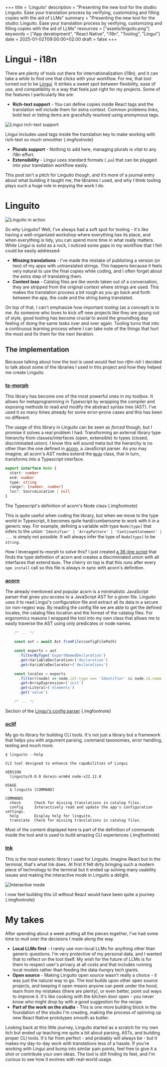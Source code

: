 +++
title = 'Linguito'
description = "Presenting the new tool for the studio: Linguito. Ease your translation process by verifying, customizing and filling copies with the aid of LLMs"
summary = "Presenting the new tool for the studio: Linguito. Ease your translation process by verifying, customizing and filling copies with the aid of LLMs"
resources = ["assets/linguito.png"]
keywords = ["App development", "React Native", "i18n", "Tooling", "Lingui"]
date = 2025-01-02T09:00:00+02:00
draft = false
+++

# Lingui - i18n

There are plenty of tools out there for internationalization (i18n), and it can take a while to find one that clicks with your workflow. For me, that tool turned out to be [Lingui](https://lingui.dev/). It strikes a sweet spot between flexibility, ease of use, and compatibility in a way that feels just right for my projects. Some of the features I particularly like are:

- **Rich-text support** - You can define copies inside React tags and the translation will include them for extra context. Common problems links, bold text or listing items are gracefully resolved using anonymous tags.

![Lingui rich-text support](./assets/lingui%20rich-text.png)

Lingui includes used tags inside the translation key to make working with rich-text so much smoother
{.imgfootnote}

- **Plurals support** - Nothing to add here, managing plurals is vital to any i18n effort.
- **Extensibility** - Lingui uses standard formats (`.po`) that can be plugged into your translation workflow easily.

This post isn't a pitch for Linguito though, and it’s more of a journal entry about what building it taught me, the libraries I used, and why I think tooling plays such a huge role in enjoying the work I do.

# Linguito

![Linguito in action](./assets/demo.gif)

So why Linguito? Well, I've always had a soft spot for tooling - it's like having a well-organized workshop where everything has its place, and when everything is tidy, you can spend more time in what really matters. While Lingui is solid as a rock, I noticed some gaps in my workflow that I felt could be easily addressed:

- **Missing translations** - I've made the mistake of publishing a version (or two) of my apps with untranslated strings. This happens because it feels very natural to use the final copies while coding, and I often forget about the extra step of translating them.
- **Context loss** - Catalog files are like words taken out of a conversation, they are stripped from the original context where strings are used. This makes the translation process a bit rough as you go back and forth between the app, the code and the string being translated.

On top of that, I can't emphasize how important *tooling* (as a concept) is to me. As someone who loves to kick off new projects like they are goung out of style, good tooling has become crucial to avoid the groundhog day feeling of doing the same tasks over and over again. Tooling turns that into a continuous learning process where I can take note of the things that hurt the most and fix them for the next iteration.

## The implementation

Because talking about how the tool is used would feel too *rtfm-ish* I decided to talk about some of the libraries I used in this project and how they helped me create Linguito.

### [ts-morph](https://ts-morph.com/)

This library has become one of the most powerful ones in my toolbox. It allows for metaprogramming in Typescript by wrapping the compiler and exposing methods to read and modify the abstract syntax tree (AST). I've used it so many times already for some error-prone cases and this has been no different. 

The usage of this library in Linguito can be seen as *forced* though, but I promise it solves a real problem I had: Transforming an external library type hierarchy from classes/interfaces (open, extensible) to types (closed, discriminated union). I know this will sound meta but the hierarchy is no other than the one defined in [acorn](https://github.com/acornjs/acorn), a JavaScript parser. As you may imagine, all acorn's AST nodes extend the [`Node`](https://github.com/acornjs/acorn/blob/master/acorn/src/node.js) class, that in turn, transforms into a Typescript interface. 

```ts
export interface Node {
  start: number
  end: number
  type: string
  range?: [number, number]
  loc?: SourceLocation | null
}
```
The Typescript's definition of acorn's Node class
{.imgfootnote}


This is quite useful when coding the library, but when we move to the type world in Typescript, it becomes quite hard/cumbersome to work with it in a generic way. For example, defining a variable with type `Node[type]` that infers to the union `'Identifier' | 'ArrayPattern' | 'ContinueStatement' | ...` is simply not possible. It will always infer the type of `Node[type]` to be `string`.

How I leveraged ts-morph to solve this? I just created [a 36-line script](https://github.com/Serchinastico/linguito/blob/main/scripts/build-acorn-node-types.ts) that finds the type definition of acorn and creates a discriminated union with all interfaces that extend `Node`. The cherry on top is that this runs after every `npm install` call so this file is always in sync with acorn's definition.

### [acorn](https://github.com/acornjs/acorn)

The already mentioned and popular acorn is a minimalistic JavaScript parser that gives you access to a JavaScript AST for a given file. Linguito uses it to read Lingui's configuration file and extract all its data in a secure (or non-regex) way. By reading the config file we are able to get the defined locales, the catalog files location and the format of the catalog files. For ergonomics reasons I wrapped the tool into my own class that allows me to easily traverse the AST using only predicates or node names.

```ts
    /* ... */

    const ast = await Ast.fromFile(configFilePath)

    const exports = ast
      .filterByType('ExportNamedDeclaration')
      .get<VariableDeclaration>('declaration')
      .get<VariableDeclarator>('declarations')

    const locales = exports
      .filter((node) => node.id?.type === 'Identifier' && node.id.name === 'locales')
      .get<ArrayExpression>('init')
      .get<Literal>('elements')
      .get('value')

    /* ... */
```

Section of the [Lingui's config parser](https://github.com/Serchinastico/linguito/blob/main/src/lib/ast/ast.ts)
{.imgfootnote}

### [oclif](https://oclif.io/)

My go-to library for building CLI tools. It's not just a library but a framework that helps you with argument parsing, command taxonomies, error handling, testing and much more.

```
$ linguito --help

CLI tool designed to enhance the capabilities of Lingui

VERSION
  linguito/0.0.0 darwin-arm64 node-v22.12.0

USAGE
  $ linguito [COMMAND]

COMMANDS
  check      Check for missing translations in catalog files.
  config     Interactively read and update the app's configuration settings.
  help       Display help for linguito.
  translate  Check for missing translations in catalog files.
```

Most of the content displayed here is part of the definition of commands inside the tool and is used to build amazing CLI experiences
{.imgfootnote}

### [Ink](https://github.com/vadimdemedes/ink)

This is the most esoteric library I used for Linguito. Imagine React but in the terminal, that's what Ink does. At first it felt dirty bringing such a modern piece of technology to the terminal but it ended up solving many usability issues and making the interactive mode in Linguito a delight.

![Interactive mode](./assets/interactive_mode.png)

I now feel building this UI without React would have been quite a journey
{.imgfootnote}

# My takes


After spending about a week putting all the pieces together, I've had some time to mull over the decisions I made along the way.

- **Local LLMs first** - I rarely use non-local LLMs for anything other than generic questions. I'm very protective of my personal data, and I wanted that to reflect on the tool itself. My wish for the future of LLMs is for them to respect user's privacy at all costs and that includes running local models rather than feeding the data-hungry tech giants.
- **Open source** - Making Linguito open source wasn't really a choice - it was just the natural way to go. The tool builds upon other open source projects, and keeping it open means anyone can peek under the hood, learn from my mistakes (there are plenty), or even better, point out ways to improve it. It's like cooking with the kitchen door open - you never know who might drop by with a good suggestion for the recipe.
- **Part of the work on the studio** - This is one more building block in the foundation of the studio I'm creating, making the process of spinning up new React Native prototypes smooth as butter.

Looking back at this little journey, Linguito started as a scratch for my own itch but ended up teaching me quite a bit about parsing, ASTs, and building proper CLI tools. It's far from perfect - and probably will always be - but it makes my day-to-day work with translations less of a hassle. If you're working with Lingui and bump into similar pain points, feel free to give it a shot or contribute your own ideas. The tool is still finding its feet, and I'm curious to see how it evolves with real-world usage.